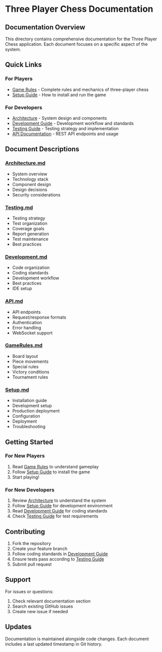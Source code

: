 # Three Player Chess Documentation

## Documentation Overview
This directory contains comprehensive documentation for the Three Player Chess application. Each document focuses on a specific aspect of the system.

## Quick Links

### For Players
- [Game Rules](GameRules.md) - Complete rules and mechanics of three-player chess
- [Setup Guide](Setup.md) - How to install and run the game

### For Developers
- [Architecture](Architecture.md) - System design and components
- [Development Guide](Development.md) - Development workflow and standards
- [Testing Guide](Testing.md) - Testing strategy and implementation
- [API Documentation](API.md) - REST API endpoints and usage

## Document Descriptions

### [Architecture.md](Architecture.md)
- System overview
- Technology stack
- Component design
- Design decisions
- Security considerations

### [Testing.md](Testing.md)
- Testing strategy
- Test organization
- Coverage goals
- Report generation
- Test maintenance
- Best practices

### [Development.md](Development.md)
- Code organization
- Coding standards
- Development workflow
- Best practices
- IDE setup

### [API.md](API.md)
- API endpoints
- Request/response formats
- Authentication
- Error handling
- WebSocket support

### [GameRules.md](GameRules.md)
- Board layout
- Piece movements
- Special rules
- Victory conditions
- Tournament rules

### [Setup.md](Setup.md)
- Installation guide
- Development setup
- Production deployment
- Configuration
- Deployment
- Troubleshooting

## Getting Started

### For New Players
1. Read [Game Rules](GameRules.md) to understand gameplay
2. Follow [Setup Guide](Setup.md) to install the game
3. Start playing!

### For New Developers
1. Review [Architecture](Architecture.md) to understand the system
2. Follow [Setup Guide](Setup.md) for development environment
3. Read [Development Guide](Development.md) for coding standards
4. Check [Testing Guide](Testing.md) for test requirements

## Contributing
1. Fork the repository
2. Create your feature branch
3. Follow coding standards in [Development Guide](Development.md)
4. Ensure tests pass according to [Testing Guide](Testing.md)
5. Submit pull request

## Support
For issues or questions:
1. Check relevant documentation section
2. Search existing GitHub issues
3. Create new issue if needed

## Updates
Documentation is maintained alongside code changes. Each document includes a last updated timestamp in Git history. 